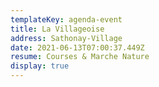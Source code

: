 ```yaml
---
templateKey: agenda-event
title: La Villageoise
address: Sathonay-Village
date: 2021-06-13T07:00:37.449Z
resume: Courses & Marche Nature
display: true
---
```

